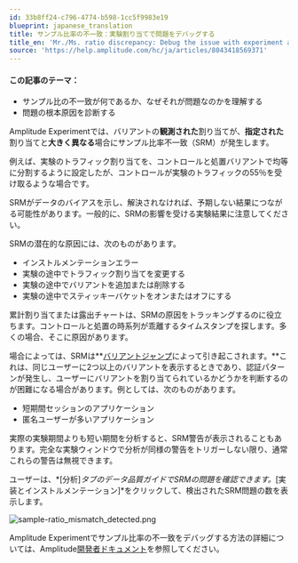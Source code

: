 ```yaml
---
id: 33b8ff24-c796-4774-b598-1cc5f9983e19
blueprint: japanese_translation
title: サンプル比率の不一致：実験割り当てで問題をデバッグする
title_en: 'Mr./Ms. ratio discrepancy: Debug the issue with experiment assignment'
source: 'https://help.amplitude.com/hc/ja/articles/8043418569371'
---
```

#### この記事のテーマ：

* サンプル比の不一致が何であるか、なぜそれが問題なのかを理解する
* 問題の根本原因を診断する

Amplitude Experimentでは、バリアントの**観測された**割り当てが、**指定された**割り当てと**大きく異なる**場合にサンプル比率不一致（SRM）が発生します。

例えば、実験のトラフィック割り当てを、コントロールと処置バリアントで均等に分割するように設定したが、コントロールが実験のトラフィックの55％を受け取るような場合です。

SRMがデータのバイアスを示し、解決されなければ、予期しない結果につながる可能性があります。一般的に、SRMの影響を受ける実験結果に注意してください。

SRMの潜在的な原因には、次のものがあります。

* インストルメンテーションエラー
* 実験の途中でトラフィック割り当てを変更する
* 実験の途中でバリアントを追加または削除する
* 実験の途中でスティッキーバケットをオンまたはオフにする

累計割り当てまたは露出チャートは、SRMの原因をトラッキングするのに役立ちます。コントロールと処置の時系列が乖離するタイムスタンプを探します。多くの場合、そこに原因があります。

場合によっては、SRMは**[バリアントジャンプ](https://www.docs.developers.amplitude.com/experiment/guides/troubleshooting/variant-jumping/)によって引き起こされます。**これは、同じユーザーに2つ以上のバリアントを表示するときであり、認証パターンが発生し、ユーザーにバリアントを割り当てられているかどうかを判断するのが困難になる場合があります。例としては、次のものがあります。

* 短期間セッションのアプリケーション
* 匿名ユーザーが多いアプリケーション

実際の実験期間よりも短い期間を分析すると、SRM警告が表示されることもあります。完全な実験ウィンドウで分析が同様の警告をトリガーしない限り、通常これらの警告は無視できます。

ユーザーは、*[分析]*タブのデータ品質ガイドでSRMの問題を確認できます。*[実装とインストルメンテーション]*をクリックして、検出されたSRM問題の数を表示します。

![sample-ratio_mismatch_detected.png](/docs/output/img/jp/sample-ratio-mismatch-detected-png.png)

Amplitude Experimentでサンプル比率の不一致をデバッグする方法の詳細については、Amplitude[開発者ドキュメント](https://www.docs.developers.amplitude.com/experiment/guides/troubleshooting/sample-ratio-mismatch/ "https://www.docs.developers.amplitude.com/experiment/guides/troubleshooting/sample-ratio-mismatch/")を参照してください。
